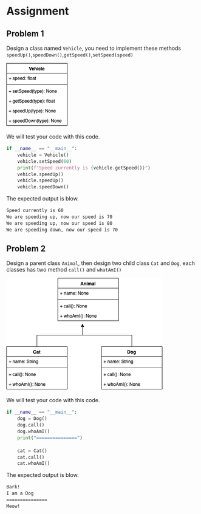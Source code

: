# Assignment

## Problem 1

Design a class named `Vehicle`, you need to implement these methods `speedUp()`,`speedDown()`,`getSpeed()`,`setSpeed(speed)`

![Vehicle](image/vehicle.png)

We will test your code with this code.

```Python
if __name__ == "__main__":
    vehicle = Vehicle()
    vehicle.setSpeed(60)
    print(f"Speed currently is {vehicle.getSpeed()}")
    vehicle.speedUp()
    vehicle.speedUp()
    vehicle.speedDown()
```

The expected output is blow.

```bash
Speed currently is 60
We are speeding up, now our speed is 70
We are speeding up, now our speed is 80
We are speeding down, now our speed is 70
```

## Problem 2

Design a parent class `Animal`, then design two child class `Cat` and `Dog`, each classes has two method `call()` and `whatAmI()`

![Animal](image/animal.png)

We will test your code with this code.

```Python
if __name__ == "__main__":
    dog = Dog()
    dog.call()
    dog.whoAmI()
    print("===============")

    cat = Cat()
    cat.call()
    cat.whoAmI()

```

The expected output is blow.

```bash
Bark!
I am a Dog
===============
Meow!
```